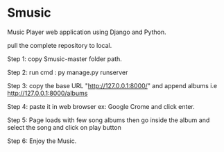 # Smusic
Music Player web application using Django and Python.

pull the complete repository to local.

Step 1: 
copy Smusic-master folder path.

Step 2:
run cmd : py manage.py runserver

Step 3:
copy the base URL "http://127.0.0.1:8000/" and append albums i.e http://127.0.0.1:8000/albums

Step 4:
paste it in web browser ex: Google Crome and click enter.

Step 5: 
Page loads with few song albums then go inside the album and select the song and click on play button

Step 6:
Enjoy the Music.
